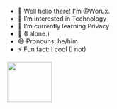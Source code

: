 - 👋 Well hello there! I'm @Worux.
- 👀 I’m interested in Technology
- 🌱 I’m currently learning Privacy
- 💞️ (I alone.)
- 😄 Pronouns: he/him
- ⚡ Fun fact: I cool (I not)

<img src="https://media.tenor.com/mcFk6VXXMHUAAAAi/deltarune-deltarune-chapter2.gif" width="100px" height="90px">
